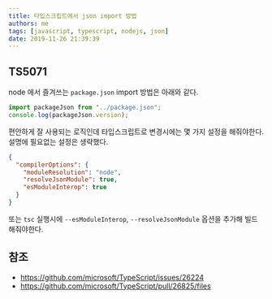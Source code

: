 ```yaml
---
title: 타입스크립트에서 json import 방법
authors: me
tags: [javascript, typescript, nodejs, json]
date: 2019-11-26 21:39:39
---
```


## TS5071

node 에서 즐겨쓰는 `package.json` import 방법은 아래와 같다.

```js
import packageJson from "../package.json";
console.log(packageJson.version);
```

편안하게 잘 사용되는 로직인데 타입스크립트로 변경시에는 몇 가지 설정을 해줘야한다.
설명에 필요없는 설정은 생략했다.

```json title="tsconfig.json"
{
  "compilerOptions": {
    "moduleResolution": "node",
    "resolveJsonModule": true,
    "esModuleInterop": true
  }
}
```

또는 `tsc` 실행시에 `--esModuleInterop`, `--resolveJsonModule` 옵션을 추가해 빌드해줘야한다.

## 참조

- <https://github.com/microsoft/TypeScript/issues/26224>
- <https://github.com/microsoft/TypeScript/pull/26825/files>
